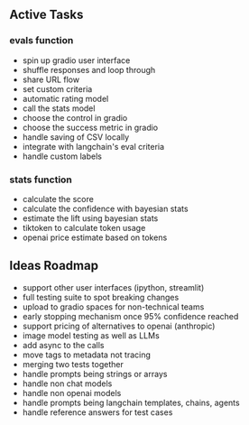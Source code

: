## Active Tasks

### evals function
- spin up gradio user interface
- shuffle responses and loop through
- share URL flow
- set custom criteria
- automatic rating model
- call the stats model
- choose the control in gradio
- choose the success metric in gradio
- handle saving of CSV locally
- integrate with langchain's eval criteria
- handle custom labels

### stats function
- calculate the score
- calculate the confidence with bayesian stats
- estimate the lift using bayesian stats
- tiktoken to calculate token usage
- openai price estimate based on tokens 


## Ideas Roadmap
- support other user interfaces (ipython, streamlit)
- full testing suite to spot breaking changes
- upload to gradio spaces for non-technical teams
- early stopping mechanism once 95% confidence reached
- support pricing of alternatives to openai (anthropic)
- image model testing as well as LLMs
- add async to the calls
- move tags to metadata not tracing
- merging two tests together
- handle prompts being strings or arrays
- handle non chat models
- handle non openai models
- handle prompts being langchain templates, chains, agents
- handle reference answers for test cases